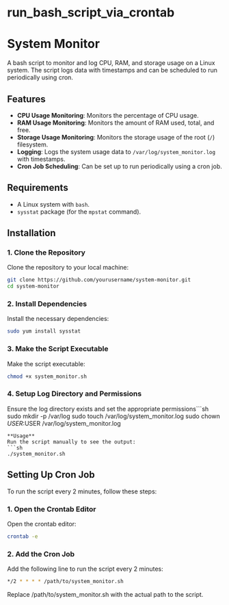 # run_bash_script_via_crontab
# System Monitor

A bash script to monitor and log CPU, RAM, and storage usage on a Linux system. The script logs data with timestamps and can be scheduled to run periodically using cron.

## Features

- **CPU Usage Monitoring**: Monitors the percentage of CPU usage.
- **RAM Usage Monitoring**: Monitors the amount of RAM used, total, and free.
- **Storage Usage Monitoring**: Monitors the storage usage of the root (`/`) filesystem.
- **Logging**: Logs the system usage data to `/var/log/system_monitor.log` with timestamps.
- **Cron Job Scheduling**: Can be set up to run periodically using a cron job.

## Requirements

- A Linux system with `bash`.
- `sysstat` package (for the `mpstat` command).

## Installation

### 1. Clone the Repository

Clone the repository to your local machine:
```sh
git clone https://github.com/yourusername/system-monitor.git
cd system-monitor
```
### 2. Install Dependencies

Install the necessary dependencies:
```sh
sudo yum install sysstat
```

### 3. Make the Script Executable

Make the script executable:
```sh
chmod +x system_monitor.sh
```

### 4. Setup Log Directory and Permissions

Ensure the log directory exists and set the appropriate permissions```sh
sudo mkdir -p /var/log
sudo touch /var/log/system_monitor.log
sudo chown $USER:$USER /var/log/system_monitor.log
```
**Usage**
Run the script manually to see the output:
```sh
./system_monitor.sh
```
## Setting Up Cron Job

To run the script every 2 minutes, follow these steps:
### 1. Open the Crontab Editor

Open the crontab editor:
```sh
crontab -e
```

### 2. Add the Cron Job

Add the following line to run the script every 2 minutes:
```sh
*/2 * * * * /path/to/system_monitor.sh
```
Replace /path/to/system_monitor.sh with the actual path to the script.
